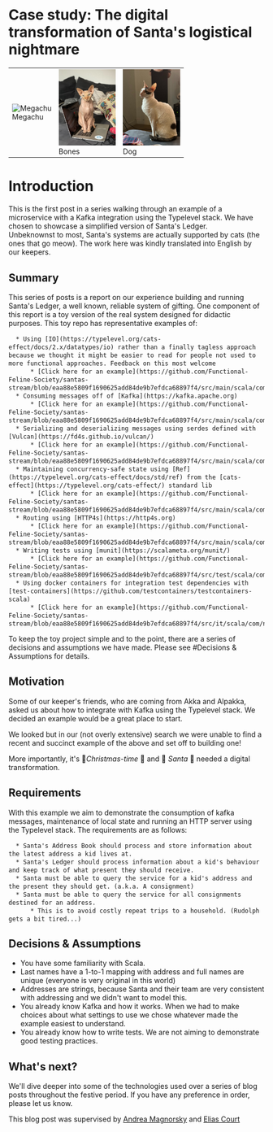 # Case study: The digital transformation of Santa's logistical nightmare


<table >
    <tbody>
      <tr>
        <td ><img height=150px src="https://user-images.githubusercontent.com/3103/207422703-66e0f264-f8e2-4ae2-91d4-6bd0f3cc20be.png" alt="Megachu"> <br/>Megachu</td>
        <td ><img height=150px src="https://raw.githubusercontent.com/K1nd/k1nd.github.io/gh-pages/assets/images/Bones.jpg" alt="Bones"><br/ >Bones</td>
        <td ><img height=150px src="https://raw.githubusercontent.com/K1nd/k1nd.github.io/gh-pages/assets/images/Dog.jpg" alt="Dog"><br/> Dog</td>
      </tr>
    </tbody>
</table>

# Introduction

This is the first post in a series walking through an example of a microservice with a Kafka integration using the Typelevel stack. We have chosen to showcase a simplified version of Santa's Ledger.  
Unbeknownst to most, Santa's systems are actually supported by cats (the ones that go meow). The work here was kindly translated into English by our keepers.

## Summary

This series of posts is a report on our experience building and running Santa's Ledger, a well known, reliable system of gifting.
One component of this report is a toy version of the real system designed for didactic purposes. This toy repo has representative examples of:

      * Using [IO](https://typelevel.org/cats-effect/docs/2.x/datatypes/io) rather than a finally tagless approach because we thought it might be easier to read for people not used to more functional approaches. Feedback on this most welcome  
          * [Click here for an example](https://github.com/Functional-Feline-Society/santas-stream/blob/eaa88e5809f1690625add84de9b7efdca68897f4/src/main/scala/com/northpole/santas/Main.scala)
      * Consuming messages off of [Kafka](https://kafka.apache.org)
          * [Click here for an example](https://github.com/Functional-Feline-Society/santas-stream/blob/eaa88e5809f1690625add84de9b7efdca68897f4/src/main/scala/com/northpole/santas/AddressUpdateConsumer.scala)
      * Serializing and deserializing messages using serdes defined with [Vulcan](https://fd4s.github.io/vulcan/)
          * [Click here for an example](https://github.com/Functional-Feline-Society/santas-stream/blob/eaa88e5809f1690625add84de9b7efdca68897f4/src/main/scala/com/northpole/santas/domain.scala)
      * Maintaining concurrency-safe state using [Ref](https://typelevel.org/cats-effect/docs/std/ref) from the [cats-effect](https://typelevel.org/cats-effect/) standard lib
          * [Click here for an example](https://github.com/Functional-Feline-Society/santas-stream/blob/eaa88e5809f1690625add84de9b7efdca68897f4/src/main/scala/com/northpole/santas/SantasLedger.scala)
      * Routing using [HTTP4s](https://http4s.org)       
          * [Click here for an example](https://github.com/Functional-Feline-Society/santas-stream/blob/eaa88e5809f1690625add84de9b7efdca68897f4/src/main/scala/com/northpole/santas/SantasRoutes.scala) 
      * Writing tests using [munit](https://scalameta.org/munit/)
          * [Click here for an example](https://github.com/Functional-Feline-Society/santas-stream/blob/eaa88e5809f1690625add84de9b7efdca68897f4/src/test/scala/com/northpole/santas/SantasListSpec.scala)
      * Using docker containers for integration test dependencies with [test-containers](https://github.com/testcontainers/testcontainers-scala)
          * [Click here for an example](https://github.com/Functional-Feline-Society/santas-stream/blob/eaa88e5809f1690625add84de9b7efdca68897f4/src/it/scala/com/northpole/santas/NaughtyNiceReportSpec.scala)

To keep the toy project simple and to the point, there are a series of decisions and assumptions we have made. Please see #Decisions & Assumptions for details.

## Motivation

Some of our keeper's friends, who are coming from Akka and Alpakka, asked us about how to integrate with Kafka using the Typelevel stack.
We decided an example would be a great place to start.

We looked but in our (not overly extensive) search we were unable to find a recent and succinct example of the above and set off to building one!

More importantly, it's 🎄*Christmas-time* 🎄 and 🎅 *Santa* 🎅 needed a digital transformation.

## Requirements

With this example we aim to demonstrate the consumption of kafka messages, maintenance of local state and running an HTTP server using the Typelevel stack.
The requirements are as follows:

      * Santa's Address Book should process and store information about the latest address a kid lives at.
      * Santa's Ledger should process information about a kid's behaviour and keep track of what present they should receive.
      * Santa must be able to query the service for a kid's address and the present they should get. (a.k.a. A consignment)
      * Santa must be able to query the service for all consignments destined for an address.
          * This is to avoid costly repeat trips to a household. (Rudolph gets a bit tired...)



## Decisions & Assumptions

* You have some familiarity with Scala.
* Last names have a 1-to-1 mapping with address and full names are unique (everyone is very original in this world)
* Addresses are strings, because Santa and their team are very consistent with addressing and we didn't want to model this.
* You already know Kafka and how it works. When we had to make choices about what settings to use we chose whatever made the example easiest to understand.
* You already know how to write tests. We are not aiming to demonstrate good testing practices.

## What's next?
We'll dive deeper into some of the technologies used over a series of blog posts throughout the festive period. If you have any preference in order, please let us know.


This blog post was supervised by [Andrea Magnorsky](http://www.roundcrisis.com/) and [Elias Court](http://k1nd.ltd)

